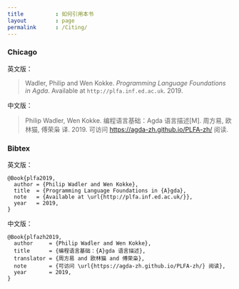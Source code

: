 ```yaml
---
title          : 如何引用本书
layout         : page
permalink      : /Citing/
---
```


### Chicago

英文版：

> Wadler, Philip and Wen Kokke.
> _Programming Language Foundations in Agda_.
> Available at `http://plfa.inf.ed.ac.uk`.
> 2019.

中文版：

> Philip Wadler, Wen Kokke.
> 编程语言基础：Agda 语言描述[M].
> 周方易, 欧林猫, 傅荣枭 译.
> 2019.
> 可访问 https://agda-zh.github.io/PLFA-zh/ 阅读.

### Bibtex

英文版：

	@Book{plfa2019,
	  author = {Philip Wadler and Wen Kokke},
	  title  = {Programming Language Foundations in {A}gda},
	  note   = {Available at \url{http://plfa.inf.ed.ac.uk/}},
	  year   = 2019,
	}

中文版：

	@Book{plfazh2019,
	  author     = {Philip Wadler and Wen Kokke},
	  title      = {编程语言基础：{A}gda 语言描述},
	  translator = {周方易 and 欧林猫 and 傅荣枭},
	  note       = {可访问 \url{https://agda-zh.github.io/PLFA-zh/} 阅读},
	  year       = 2019,
	}
